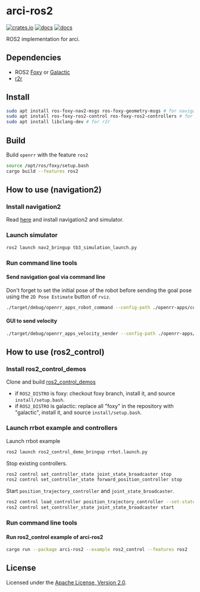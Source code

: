 # arci-ros2

[![crates.io](https://img.shields.io/crates/v/arci-ros2.svg?logo=rust)](https://crates.io/crates/arci-ros2) [![docs](https://docs.rs/arci-ros2/badge.svg)](https://docs.rs/arci-ros2) [![docs](https://img.shields.io/badge/docs-main-blue)](https://openrr.github.io/openrr/arci_ros2)

ROS2 implementation for arci.

## Dependencies

* ROS2 [Foxy](https://docs.ros.org/en/foxy/Installation.html) or [Galactic](https://docs.ros.org/en/galactic/Installation.html)
* [r2r](https://github.com/sequenceplanner/r2r)

## Install

```bash
sudo apt install ros-foxy-nav2-msgs ros-foxy-geometry-msgs # for navigation
sudo apt install ros-foxy-ros2-control ros-foxy-ros2-controllers # for ros2_control
sudo apt install libclang-dev # for r2r
```

## Build

Build `openrr` with the feature `ros2`

```bash
source /opt/ros/foxy/setup.bash
cargo build --features ros2
```

## How to use (navigation2)

### Install navigation2

Read [here](https://navigation.ros.org/getting_started/index.html) and install navigation2 and simulator.

### Launch simulator

```bash
ros2 launch nav2_bringup tb3_simulation_launch.py
```

### Run command line tools

#### Send navigation goal via command line

Don't forget to set the initial pose of the robot before sending the goal pose using the `2D Pose Estimate` button of `rviz`.

```bash
./target/debug/openrr_apps_robot_command --config-path ./openrr-apps/config/turtlebot3_robot_client_config_ros2.toml send_navigation_goal -- -0.5 0.2 -1.5
```

#### GUI to send velocity

```bash
./target/debug/openrr_apps_velocity_sender --config-path ./openrr-apps/config/turtlebot3_robot_client_config_ros2.toml
```

## How to use (ros2_control)

### Install ros2_control_demos

Clone and build [ros2_control_demos](https://github.com/ros-controls/ros2_control_demos)

* if `ROS2_DISTRO` is foxy: checkout foxy branch, install it, and source `install/setup.bash`.
* if `ROS2_DISTRO` is galactic: replace all "foxy" in the repository with "galactic", install it, and source `install/setup.bash`.

### Launch rrbot example and controllers

Launch rrbot example

```bash
ros2 launch ros2_control_demo_bringup rrbot.launch.py
```

Stop existing controllers.

```bash
ros2 control set_controller_state joint_state_broadcaster stop
ros2 control set_controller_state forward_position_controller stop
```

Start `position_trajectory_controller` and `joint_state_broadcaster`.

```bash
ros2 control load_controller position_trajectory_controller --set-state start
ros2 control set_controller_state joint_state_broadcaster start
```

### Run command line tools

<!--
TODO: add usage of openrr-apps + ros2_control
-->

#### Run ros2_control example of arci-ros2

```sh
cargo run --package arci-ros2 --example ros2_control --features ros2
```

## License

Licensed under the [Apache License, Version 2.0](https://github.com/openrr/openrr/blob/main/LICENSE).
